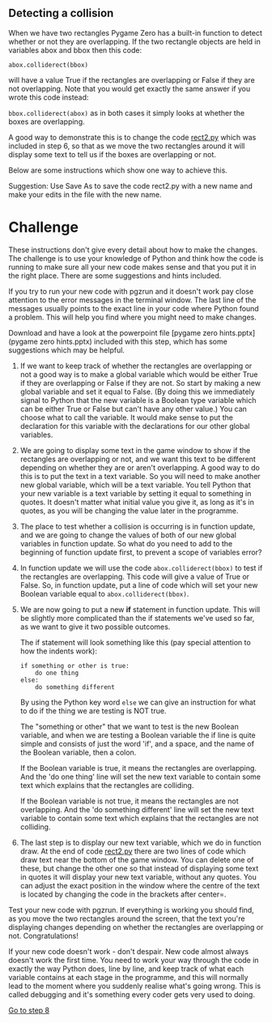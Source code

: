 Detecting a collision
---------------------

When we have two rectangles Pygame Zero has a built-in function to detect whether or not they are overlapping. If the two rectangle objects are held in variables abox and bbox then this code:

```abox.colliderect(bbox)```

will have a value True if the rectangles are overlapping or False if they are not overlapping. Note that you would get exactly the same answer if you wrote this code instead:

```bbox.colliderect(abox)``` as in both cases it simply looks at whether the boxes are overlapping.

A good way to demonstrate this is to change the code [rect2.py](../Step6-rectangles/rect2.py) which was included in step 6, so that as we move the two rectangles around it will display some text to tell us if the boxes are overlapping or not. 

Below are some instructions which show one way to achieve this.

Suggestion: Use Save As    to save the code rect2.py with a new name and make your edits in the file with the new name.

Challenge
=========

These instructions don't give every detail about how to make the changes. The challenge is to use your knowledge of Python and think how the code is running to make sure all your new code makes sense and that you put it in the right place. There are some suggestions and hints included.

If you try to run your new code with pgzrun and it doesn't work pay close attention to the error messages in the terminal window. The last line of the messages usually points to the exact line in your code where Python found a problem. This will help you find where you might need to make changes.

Download and have a look at the powerpoint file [pygame zero hints.pptx](pygame zero hints.pptx) included with this step, which has some suggestions which may be helpful.

1. If we want to keep track of whether the rectangles are overlapping or not a good way is to make a global variable which would be either True if they are overlapping or False if they are not. So start by making a new global variable and set it equal to False. (By doing this we immediately signal to Python that the new variable is a Boolean type variable which can be either True or False but can't have any other value.) You can choose what to call the variable. It would make sense to put the declaration for this variable with the declarations for our other global variables.

2. We are going to display some text in the game window to show if the rectangles are overlapping or not, and we want this text to be different depending on whether they are or aren't overlapping. A good way to do this is to put the text in a text variable. So you will need to make another new global variable, which will be a text variable. You tell Python that your new variable is a text variable by setting it equal to something in quotes. It doesn't matter what initial value you give it, as long as it's in quotes, as you will be changing the value later in the programme.

3. The place to test whether a collision is occurring is in function update, and we are going to change the values of both of our new global variables in function update. So what do you need to add to the beginning of function update first, to prevent a scope of variables error?

4. In function update we will use the code ```abox.colliderect(bbox)``` to test if the rectangles are overlapping. This code will give a value of True or False. So, in function update, put a line of code which will set your new Boolean variable equal to ```abox.colliderect(bbox)```. 

5. We are now going to put a new **if** statement in function update. This will be slightly more complicated than the if statements we've used so far, as we want to give it two possible outcomes.

   The if statement will look something like this (pay special attention to how the indents work):
   ```
   if something or other is true:
       do one thing
   else:
       do something different
   ```
   By using the Python key word ```else``` we can give an instruction for what to do if the thing we are testing is NOT true.

   The "something or other" that we want to test is the new Boolean variable, and when we are testing a Boolean variable the if line is quite simple and consists of just the word 'if', and a space, and the name of the Boolean variable, then a colon.

   If the Boolean variable is true, it means the rectangles are overlapping. And the 'do one thing' line will set the new text variable to contain some text which explains that the rectangles are colliding.

   If the Boolean variable is not true, it means the rectangles are not overlapping. And the 'do something different' line will set the new text variable to contain some text which explains that the rectangles are not colliding.

6. The last step is to display our new text variable, which we do in function draw. At the end of code [rect2.py](../Step6-rectangles/rect2.py) there are two lines of code which draw text near the bottom of the game window. You can delete one of these, but change the other one so that instead of displaying some text in quotes it will display your new text variable, without any quotes. You can adjust the exact position in the window where the centre of the text is located by changing the code in the brackets after center=.


Test your new code with pgzrun. If everything is working you should find, as you move the two rectangles around the screen, that the text you're displaying changes depending on whether the rectangles are overlapping or not. Congratulations!

If your new code doesn't work - don't despair. New code almost always doesn't work the first time. You need to work your way through the code in exactly the way Python does, line by line, and keep track of what each variable contains at each stage in the programme, and this will normally lead to the moment where you suddenly realise what's going wrong. This is called debugging and it's something every coder gets very used to doing.

[Go to step 8](../Step8-textboxes)